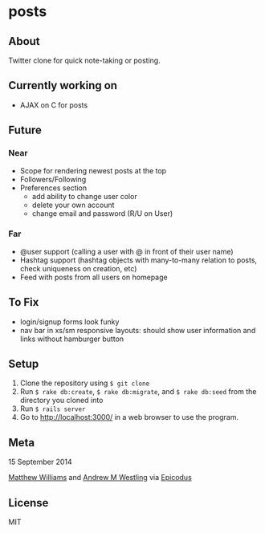 # posts

## About

Twitter clone for quick note-taking or posting.

## Currently working on

* AJAX on C for posts

## Future

### Near

* Scope for rendering newest posts at the top
* Followers/Following
* Preferences section
  * add ability to change user color
  * delete your own account
  * change email and password (R/U on User)

### Far

* @user support (calling a user with @ in front of their user name)
* Hashtag support (hashtag objects with many-to-many relation to posts, check uniqueness on creation, etc)
* Feed with posts from all users on homepage

## To Fix

* login/signup forms look funky
* nav bar in xs/sm responsive layouts: should show user information and links without hamburger button

## Setup

1. Clone the repository using `$ git clone`
1. Run `$ rake db:create`, `$ rake db:migrate`, and `$ rake db:seed` from the directory you cloned into
1. Run `$ rails server`
1. Go to [http://localhost:3000/](http://localhost:3000/) in a web browser to use the program.

## Meta

15 September 2014

[Matthew Williams](http://github.com/mattwilliams85) and [Andrew M Westling](http://github.com/expandrew)
via [Epicodus](http://www.learnhowtoprogram.com/lessons/twitter-clone)

## License
MIT
